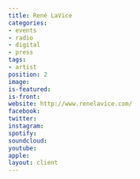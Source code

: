 ```yaml
---
title: René LaVice
categories:
- events
- radio
- digital
- press
tags:
- artist
position: 2
image: 
is-featured: 
is-front: 
website: http://www.renelavice.com/
facebook: 
twitter: 
instagram: 
spotify: 
soundcloud: 
youtube: 
apple: 
layout: client
---
```


